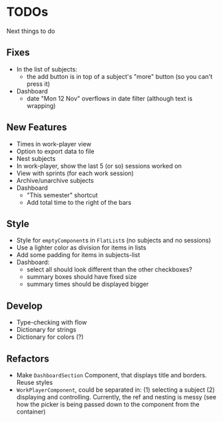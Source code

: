 # TODOs
Next things to do

## Fixes
* In the list of subjects:
  - the add button is in top of a subject's "more" button (so you can't press it)
* Dashboard
  - date "Mon 12 Nov" overflows in date filter (although text is wrapping)

## New Features
* Times in work-player view
* Option to export data to file
* Nest subjects
* In work-player, show the last 5 (or so) sessions worked on
* View with sprints (for each work session)
* Archive/unarchive subjects
* Dashboard
  - "This semester" shortcut
  - Add total time to the right of the bars

## Style
* Style for `emptyComponent`s in `FlatList`s (no subjects and no sessions)
* Use a lighter color as division for items in lists
* Add some padding for items in subjects-list
* Dashboard:
  - select all should look different than the other checkboxes?
  - summary boxes should have fixed size
  - summary times should be displayed bigger

## Develop
* Type-checking with flow
* Dictionary for strings
* Dictionary for colors (?)

## Refactors
* Make `DashboardSection` Component, that displays title and borders. Reuse styles
* `WorkPlayerComponent`, could be separated in: (1) selecting a subject (2) displaying and controlling. Currently, the ref and nesting is messy (see how the picker is being passed down to the component from the container)
